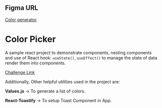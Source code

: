 ## Figma URL

[Color generator](https://www.figma.com/file/P2SJ5QGOZvi49EOpoVTvsT/Color-generator?node-id=0%3A1&t=ZY2gnIJ9zGTSXPW8-1)

# Color Picker

A sample react project to demonstrate components, nesting components and use of React hook: `useState()`, `useEffect()` to manage the state of data render them into components.

[Challenge Link](https://github.com/john-smilga/react-course-v3/tree/main/04-fundamental-projects/09-color-generator/starter)

Additionally, Other helpful utilities used in the project are:

**Values.js** -> To generate a list of colors.

**React-Toastify** -> To setup Toast Component in App.
